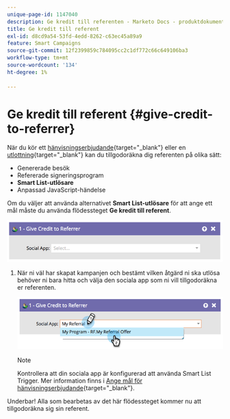 ```yaml
---
unique-page-id: 1147040
description: Ge kredit till referenten - Marketo Docs - produktdokumentation
title: Ge kredit till referent
exl-id: d8cd9a54-53fd-4edd-8262-c63ec45a89a9
feature: Smart Campaigns
source-git-commit: 12f2399859c784095cc2c1df772c66c649106ba3
workflow-type: tm+mt
source-wordcount: '134'
ht-degree: 1%

---
```


# Ge kredit till referent {#give-credit-to-referrer}

När du kör ett [hänvisningserbjudande](/help/marketo/product-docs/demand-generation/social/referral-offers/create-a-referral-offer.md){target="_blank"} eller en [utlottning](/help/marketo/product-docs/demand-generation/social/sweepstakes/create-sweepstakes.md){target="_blank"} kan du tillgodoräkna dig referenten på olika sätt:

* Genererade besök
* Refererade signeringsprogram
* **Smart List-utlösare**
* Anpassad JavaScript-händelse

Om du väljer att använda alternativet **Smart List-utlösare** för att ange ett mål måste du använda flödessteget **Ge kredit till referent**.

![](assets/give-credit-to-referrer-1.png)

1. När ni väl har skapat kampanjen och bestämt vilken åtgärd ni ska utlösa behöver ni bara hitta och välja den sociala app som ni vill tillgodoräkna er referenten.

   ![](assets/give-credit-to-referrer-2.png)

   >[!NOTE]
   >
   >Kontrollera att din sociala app är konfigurerad att använda Smart List Trigger. Mer information finns i [Ange mål för hänvisningserbjudande](/help/marketo/product-docs/demand-generation/social/referral-offers/specify-goal-for-referral-offer.md){target="_blank"}.

Underbar! Alla som bearbetas av det här flödessteget kommer nu att tillgodoräkna sig sin referent.
